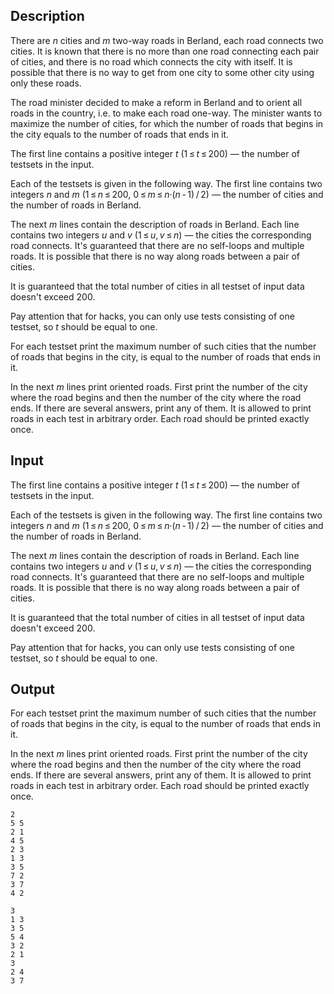 ## Description

<div><p>There are <span class="tex-span"><i>n</i></span> cities and <span class="tex-span"><i>m</i></span> two-way roads in Berland, each road connects two cities. It is known that there is no more than one road connecting each pair of cities, and there is no road which connects the city with itself. It is possible that there is no way to get from one city to some other city using only these roads.</p><p>The road minister decided to make a reform in Berland and to orient all roads in the country, i.e. to make each road one-way. The minister wants to <span class="tex-font-style-bf">maximize</span> the number of cities, for which the number of roads that begins in the city <span class="tex-font-style-bf">equals</span> to the number of roads that ends in it.</p></div><div class="input-specification"><p>The first line contains a positive integer <span class="tex-span"><i>t</i></span> (<span class="tex-span">1 ≤ <i>t</i> ≤ 200</span>)&nbsp;— the number of testsets in the input.</p><p>Each of the testsets is given in the following way. The first line contains two integers <span class="tex-span"><i>n</i></span> and <span class="tex-span"><i>m</i></span> (<span class="tex-span">1 ≤ <i>n</i> ≤ 200</span>, <span class="tex-span">0 ≤ <i>m</i> ≤ <i>n</i>·(<i>n</i> - 1) / 2</span>)&nbsp;— the number of cities and the number of roads in Berland. </p><p>The next <span class="tex-span"><i>m</i></span> lines contain the description of roads in Berland. Each line contains two integers <span class="tex-span"><i>u</i></span> and <span class="tex-span"><i>v</i></span> (<span class="tex-span">1 ≤ <i>u</i>, <i>v</i> ≤ <i>n</i></span>)&nbsp;— the cities the corresponding road connects. It's guaranteed that there are no self-loops and multiple roads. It is possible that there is no way along roads between a pair of cities.</p><p>It is guaranteed that the total number of cities in all testset of input data doesn't exceed <span class="tex-span">200</span>.</p><p>Pay attention that for <span class="tex-font-style-bf">hacks</span>, you can only use tests consisting of <span class="tex-font-style-bf">one testset</span>, so <span class="tex-span"><i>t</i></span> should be equal to one.</p></div><div class="output-specification"><p>For each testset print the maximum number of such cities that the number of roads that begins in the city, is equal to the number of roads that ends in it.</p><p>In the next <span class="tex-span"><i>m</i></span> lines print oriented roads. First print the number of the city where the road begins and then the number of the city where the road ends. If there are several answers, print any of them. It is allowed to print roads in each test in arbitrary order. Each road should be printed exactly once. </p></div>

## Input

<p>The first line contains a positive integer <span class="tex-span"><i>t</i></span> (<span class="tex-span">1 ≤ <i>t</i> ≤ 200</span>)&nbsp;— the number of testsets in the input.</p><p>Each of the testsets is given in the following way. The first line contains two integers <span class="tex-span"><i>n</i></span> and <span class="tex-span"><i>m</i></span> (<span class="tex-span">1 ≤ <i>n</i> ≤ 200</span>, <span class="tex-span">0 ≤ <i>m</i> ≤ <i>n</i>·(<i>n</i> - 1) / 2</span>)&nbsp;— the number of cities and the number of roads in Berland. </p><p>The next <span class="tex-span"><i>m</i></span> lines contain the description of roads in Berland. Each line contains two integers <span class="tex-span"><i>u</i></span> and <span class="tex-span"><i>v</i></span> (<span class="tex-span">1 ≤ <i>u</i>, <i>v</i> ≤ <i>n</i></span>)&nbsp;— the cities the corresponding road connects. It's guaranteed that there are no self-loops and multiple roads. It is possible that there is no way along roads between a pair of cities.</p><p>It is guaranteed that the total number of cities in all testset of input data doesn't exceed <span class="tex-span">200</span>.</p><p>Pay attention that for <span class="tex-font-style-bf">hacks</span>, you can only use tests consisting of <span class="tex-font-style-bf">one testset</span>, so <span class="tex-span"><i>t</i></span> should be equal to one.</p>

## Output

<p>For each testset print the maximum number of such cities that the number of roads that begins in the city, is equal to the number of roads that ends in it.</p><p>In the next <span class="tex-span"><i>m</i></span> lines print oriented roads. First print the number of the city where the road begins and then the number of the city where the road ends. If there are several answers, print any of them. It is allowed to print roads in each test in arbitrary order. Each road should be printed exactly once. </p>





```input1
2
5 5
2 1
4 5
2 3
1 3
3 5
7 2
3 7
4 2

```




```output1
3
1 3
3 5
5 4
3 2
2 1
3
2 4
3 7

```


